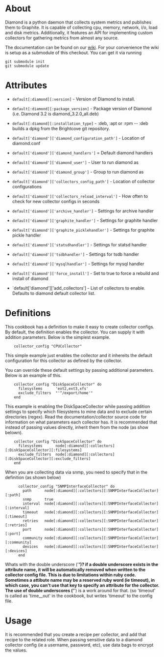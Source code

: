 About
=====

Diamond is a python daemon that collects system metrics and publishes them to Graphite. It is
capable of collecting cpu, memory, network, i/o, load and disk metrics.  Additionally,
it features an API for implementing custom collectors for gathering metrics from almost any source.

The documentation can be found on our [wiki](https://github.com/BrightcoveOS/Diamond/wiki). For your
convenience the wiki is setup as a submodule of this checkout. You can get it via running

    git submodule init
    git submodule update

Attributes
==========

* `default[:diamond][:version]` - Version of Diamond to install.
* `default[:diamond][:package_version]` - Package version of Diamond (i.e. Diamond 3.2 is diamond\_3.2.0\_all.deb)
* `default[:diamond][:installation_type]` - :deb, :apt or :rpm -- :deb builds a dpkg from the Brightcove git repository.
* `default['diamond']['diamond_configuration_path']` - Location of diamond.conf
* `default['diamond']['diamond_handlers']` = Default diamond handlers
* `default['diamond']['diamond_user']` - User to run diamond as
* `default['diamond']['diamond_group']` - Group to run diamond as
* `default['diamond']['collectors_config_path']` - Location of collector configurations
* `default['diamond']['collectors_reload_interval']` - How often to check for new collector configs in seconds
* `default['diamond']['archive_handler']` - Settings for archive handler
* `default['diamond']['graphite_handler']` - Settings for graphite handler
* `default['diamond']['graphite_picklehandler']` - Settings for graphite pickle handler
* `default['diamond']['statsdhandler']` - Settings for statsd handler
* `default['diamond']['tsdbhandler']` - Settings for tsdb handler
* `default['diamond']['mysqlhandler']` - Settings for mysql handler
* `default['diamond']['force_install']` - Set to true to force a rebuild and install of diamond

* `default['diamond']['add_collectors'] - List of collectors to enable.  Defaults to diamond default collector list.

Definitions
===========
This cookbook has a definition to make it easy to create collector configs. By default, the definition enables the
collector. You can supply it with addition parameters. Below is the simplest example.

```
    collector_config "CPUCollector"
```

This simple example just enables the collector and it inhereits the default configuration for this collector as defined
by the collector.

You can override these default settings by passing additional parameters. Below is an example of this.

```
    collector_config "DiskSpaceCollector" do
      filesystems      'ext2,ext3,xfs'
      exclude_filters  "'^/export/home'"
    end
```

This example is enabling the DiskSpaceCollector while passing addition settings to specify which filesystems to mine data 
and to exclude certain directories (regex). Read the documentation/collector source code for information on what parameters
each collector has.
It is recommended that instead of passing values directly, inherit them from the node (as show belown).

```
    collector_config "DiskSpaceCollector" do
      filesystems      node[:diamond][:collectors][:DiskSpaceCollector][:filesystems]
      exclude_filters  node[:diamond][:collectors][:DiskSpaceCollector][:exclude_filters]
    end
```

When you are collecting data via snmp, you need to specify that in the definition (as shown below)
```
      collector_config "SNMPInterfaceCollector" do
        path      node[:diamond][:collectors][:SNMPInterfaceCollector][:path]
        snmp      true
        interval  node[:diamond][:collectors][:SNMPInterfaceCollector][:interval]
        timeout   node[:diamond][:collectors][:SNMPInterfaceCollector][:timeout]
        retries   node[:diamond][:collectors][:SNMPInterfaceCollector][:retries]
        port      node[:diamond][:collectors][:SNMPInterfaceCollector][:port]
        community node[:diamond][:collectors][:SNMPInterfaceCollector][:community]
        devices   node[:diamond][:collectors][:SNMPInterfaceCollector][:devices]
      end
```
Whats with the double underscore ('__')?
if a double underscore exists in the attribute name, it will be automatically removed when written to the collector config file.
This is due to limitations within ruby code. Sometimes a attibute name may be a reserved ruby word (ie timeout), in which
case, you can't use that key to specify an attribute for the collector. The use of double underscores ('__') is a work around for that. 
(so 'timeout' is called as 'time__out' in the cookbook, but writes 'timeout' to the config file.

Usage
=====
It is recommended that you create a recipe per collector, and add that recipe to the related role.
When passing sensitive data to a diamond collector config (ie a username, password, etc), use data bags 
to encrypt the values.

